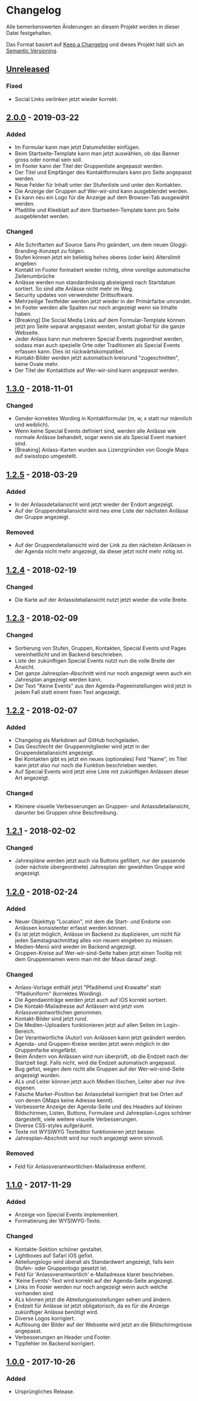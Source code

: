 # Changelog
Alle bemerkenswerten Änderungen an diesem Projekt werden in dieser Datei festgehalten.

Das Format basiert auf [Keep a Changelog](http://keepachangelog.com/en/1.0.0/) und dieses Projekt hält sich an [Semantic Versioning](http://semver.org/spec/v2.0.0.html).

## [Unreleased]
### Fixed
- Social Links verlinken jetzt wieder korrekt.

## [2.0.0] - 2019-03-22
### Added
- Im Formular kann man jetzt Datumsfelder einfügen.
- Beim Startseite-Template kann man jetzt auswählen, ob das Banner gross oder normal sein soll.
- Im Footer kann der Titel der Gruppenliste angepasst werden.
- Der Titel und Empfänger des Kontaktformulars kann pro Seite angepasst werden.
- Neue Felder für Inhalt unter der Stufenliste und unter den Kontakten.
- Die Anzeige der Gruppen auf Wer-wir-sind kann ausgeblendet werden.
- Es kann neu ein Logo für die Anzeige auf dem Browser-Tab ausgewählt werden.
- Pfadililie und Kleeblatt auf dem Startseiten-Template kann pro Seite ausgeblendet werden.

### Changed
- Alle Schriftarten auf Source Sans Pro geändert, um dem neuen Gloggi-Branding-Konzept zu folgen.
- Stufen können jetzt ein beliebig hohes oberes (oder kein) Alterslimit angeben
- Kontakt im Footer formatiert wieder richtig, ohne voreilige automatische Zeilenumbrüche
- Anlässe werden nun standardmässig absteigend nach Startdatum sortiert. So sind alte Anlässe nicht mehr im Weg.
- Security updates von verwendeter Drittsoftware.
- Mehrzeilige Textfelder werden jetzt wieder in der Primärfarbe umrandet.
- Im Footer werden alle Spalten nur noch angezeigt wenn sie Inhalte haben.
- [Breaking] Die Social Media Links auf dem Formular-Template können jetzt pro Seite separat angepasst werden, anstatt global für die ganze Webseite.
- Jeder Anlass kann nun mehreren Special Events zugeordnet werden, sodass man auch spezielle Orte oder Traditionen als Special Events erfassen kann. Dies ist rückwärtskompatibel.
- Kontakt-Bilder werden jetzt automatisch kreisrund "zugeschnitten", keine Ovale mehr.
- Der Titel der Kontaktliste auf Wer-wir-sind kann angepasst werden.


## [1.3.0] - 2018-11-01
### Changed
- Gender-korrektes Wording in Kontaktformular (m, w, x statt nur männlich und weiblich).
- Wenn keine Special Events definiert sind, werden alle Anlässe wie normale Anlässe behandelt, sogar wenn sie als Special Event markiert sind.
- [Breaking] Anlass-Karten wurden aus Lizenzgründen von Google Maps auf swisstopo umgestellt.


## [1.2.5] - 2018-03-29
### Added
- In der Anlassdetailansicht wird jetzt wieder der Endort angezeigt.
- Auf der Gruppendetailansicht wird neu eine Liste der nächsten Anlässe der Gruppe angezeigt.

### Removed
- Auf der Gruppendetailansicht wird der Link zu den nächsten Anlässen in der Agenda nicht mehr angezeigt, da dieser jetzt nicht mehr nötig ist.


## [1.2.4] - 2018-02-19
### Changed
- Die Karte auf der Anlassdetailansicht nutzt jetzt wieder die volle Breite.


## [1.2.3] - 2018-02-09
### Changed
- Sortierung von Stufen, Gruppen, Kontakten, Special Events und Pages vereinheitlicht und im Backend beschrieben.
- Liste der zukünftigen Special Events nutzt nun die volle Breite der Ansicht.
- Der ganze Jahresplan-Abschnitt wird nur noch angezeigt wenn auch ein Jahresplan angezeigt werden kann.
- Der Text "Keine Events" aus den Agenda-Pageeinstellungen wird jetzt in jedem Fall statt einem fixen Text angezeigt.


## [1.2.2] - 2018-02-07
### Added
- Changelog als Markdown auf GitHub hochgeladen.
- Das Geschlecht der Gruppenmitglieder wird jetzt in der Gruppendetailansicht angezeigt.
- Bei Kontakten gibt es jetzt ein neues (optionales) Feld "Name", im Titel kann jetzt also nur noch die Funktion beschrieben werden.
- Auf Special Events wird jetzt eine Liste mit zukünftigen Anlässen dieser Art angezeigt.

### Changed
- Kleinere visuelle Verbesserungen an Gruppen- und Anlassdetailansicht, darunter bei Gruppen ohne Beschreibung.


## [1.2.1] - 2018-02-02
### Changed
- Jahrespläne werden jetzt auch via Buttons gefiltert, nur der passende (oder nächste übergeordnete) Jahresplan der gewählten Gruppe wird angezeigt.


## [1.2.0] - 2018-02-24
### Added
- Neuer Objekttyp "Location", mit dem die Start- und Endorte von Anlässen konsistenter erfasst werden können.
- Es ist jetzt möglich, Anlässe im Backend zu duplizieren, um nicht für jeden Samstagnachmittag alles von neuem eingeben zu müssen.
- Medien-Menü wird wieder im Backend angezeigt.
- Gruppen-Kreise auf Wer-wir-sind-Seite haben jetzt einen Tooltip mit dem Gruppennamen wenn man mit der Maus darauf zeigt.

### Changed
- Anlass-Vorlage enthält jetzt "Pfadihemd und Krawatte" statt "Pfadiuniform" (korrektes Wording).
- Die Agendaeinträge werden jetzt auch auf iOS korrekt sortiert.
- Die Kontakt-Mailadresse auf Anlässen wird jetzt vom Anlassverantwortlichen genommen.
- Kontakt-Bilder sind jetzt rund.
- Die Medien-Uploaders funktionieren jetzt auf allen Seiten im Login-Bereich.
- Der Verantwortliche (Autor) von Anlässen kann jetzt geändert werden.
- Agenda- und Gruppen-Kreise werden jetzt wenn möglich in der Gruppenfarbe eingefärbt.
- Beim Ändern von Anlässen wird nun überprüft, ob die Endzeit nach der Startzeit liegt. Falls nicht, wird die Endzeit automatisch angepasst.
- Bug gefixt, wegen dem nicht alle Gruppen auf der Wer-wir-sind-Seite angezeigt wurden.
- ALs und Leiter können jetzt auch Medien löschen, Leiter aber nur ihre eigenen.
- Falsche Marker-Position bei Anlassdetail korrigiert (trat bei Orten auf von denen GMaps keine Adresse kennt).
- Verbesserte Anzeige der Agenda-Seite und des Headers auf kleinen Bildschirmen, Listen, Buttons, Formulare und Jahresplan-Logos schöner dargestellt, viele weitere visuelle Verbesserungen.
- Diverse CSS-styles aufgeräumt.
- Texte mit WYSIWYG Texteditor funktionieren jetzt besser.
- Jahresplan-Abschnitt wird nur noch angezeigt wenn sinnvoll.

### Removed
- Feld für Anlassverantwortlichen-Mailadresse entfernt.

## [1.1.0] - 2017-11-29
### Added
- Anzeige von Special Events implementiert.
- Formatierung der WYSIWYG-Texte.

### Changed
- Kontakte-Sektion schöner gestaltet.
- Lightboxes auf Safari iOS gefixt.
- Abteilungslogo wird überall als Standardwert angezeigt, falls kein Stufen- oder Gruppenlogo gesetzt ist.
- Feld für 'Anlassverantwortlich' e-Mailadresse klarer beschrieben.
- 'Keine Events'-Text wird korrekt auf der Agenda-Seite angezeigt.
- Links im Footer werden nur noch angezeigt wenn auch welche vorhanden sind.
- ALs können jetzt die Abteilungseinstellungen sehen und ändern.
- Endzeit für Anlässe ist jetzt obligatorisch, da es für die Anzeige zukünftiger Anlässe benötigt wird.
- Diverse Logos korrigiert.
- Auflösung der Bilder auf der Webseite wird jetzt an die Bildschirmgrösse angepasst.
- Verbesserungen an Header und Footer.
- Tippfehler im Backend korrigiert.

## [1.0.0] - 2017-10-26
### Added
- Ursprüngliches Release.

[Unreleased]: https://github.com/gloggi/abteilungs-homepages/compare/v2.0.0...HEAD
[2.0.0]: https://github.com/gloggi/abteilungs-homepages/compare/v1.3.0...v2.0.0
[1.3.0]: https://github.com/gloggi/abteilungs-homepages/compare/v1.2.5...v1.3.0
[1.2.5]: https://github.com/gloggi/abteilungs-homepages/compare/v1.2.4...v1.2.5
[1.2.4]: https://github.com/gloggi/abteilungs-homepages/compare/v1.2.3...v1.2.4
[1.2.3]: https://github.com/gloggi/abteilungs-homepages/compare/v1.2.2...v1.2.3
[1.2.2]: https://github.com/gloggi/abteilungs-homepages/compare/v1.2.1...v1.2.2
[1.2.1]: https://github.com/gloggi/abteilungs-homepages/compare/v1.2.0...v1.2.1
[1.2.0]: https://github.com/gloggi/abteilungs-homepages/compare/v1.1.0...v1.2.0
[1.1.1]: https://github.com/gloggi/abteilungs-homepages/compare/v1.1.0...v1.1.1
[1.1.0]: https://github.com/gloggi/abteilungs-homepages/compare/v1.0.0...v1.1.0
[1.0.0]: https://github.com/gloggi/abteilungs-homepages/tree/v1.0.0
